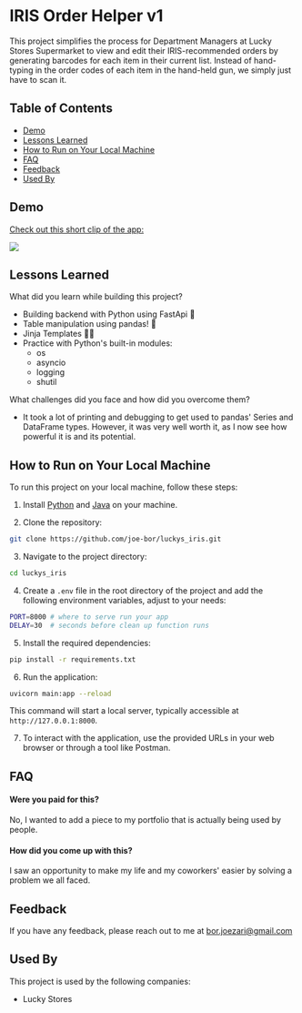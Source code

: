 # IRIS Order Helper v1

This project simplifies the process for Department Managers at Lucky Stores Supermarket to view and edit their IRIS-recommended orders by generating barcodes for each item in their current list. Instead of hand-typing in the order codes of each item in the hand-held gun, we simply just have to scan it.

## Table of Contents

- [Demo](#demo)
- [Lessons Learned](#lessons-learned)
- [How to Run on Your Local Machine](#how-to-run-on-your-local-machine)
- [FAQ](#faq)
- [Feedback](#feedback)
- [Used By](#used-by)

## Demo

<div>
    <a href="https://www.loom.com/share/fbe32a7b4ad540589008d28515db4a6a" target='_blank'>
      <p>Check out this short clip of the app:</p>
    </a>
    <a href="https://www.loom.com/share/fbe32a7b4ad540589008d28515db4a6a" target='_blank'>
      <img style="max-width:300px;" src="https://cdn.loom.com/sessions/thumbnails/fbe32a7b4ad540589008d28515db4a6a-with-play.gif">
    </a>
  </div>

## Lessons Learned

What did you learn while building this project?

- Building backend with Python using FastApi 🐍
- Table manipulation using pandas! 🐼
- Jinja Templates 🥷🏼
- Practice with Python's built-in modules:
  - os
  - asyncio
  - logging
  - shutil

What challenges did you face and how did you overcome them?

- It took a lot of printing and debugging to get used to pandas' Series and DataFrame types. However, it was very well worth it, as I now see how powerful it is and its potential.

## How to Run on Your Local Machine

To run this project on your local machine, follow these steps:

1. Install [Python](https://www.python.org/downloads/) and [Java](https://www.oracle.com/java/technologies/javase-jdk11-downloads.html) on your machine.

2. Clone the repository:

```bash
git clone https://github.com/joe-bor/luckys_iris.git
```

3. Navigate to the project directory:

```bash
cd luckys_iris
```

4. Create a `.env` file in the root directory of the project and add the following environment variables, adjust to your needs:

```bash
PORT=8000 # where to serve run your app
DELAY=30  # seconds before clean up function runs
```

5. Install the required dependencies:

```bash
pip install -r requirements.txt
```

6. Run the application:

```bash
uvicorn main:app --reload
```

This command will start a local server, typically accessible at `http://127.0.0.1:8000`.

7. To interact with the application, use the provided URLs in your web browser or through a tool like Postman.

## FAQ

#### Were you paid for this?

No, I wanted to add a piece to my portfolio that is actually being used by people.

#### How did you come up with this?

I saw an opportunity to make my life and my coworkers' easier by solving a problem we all faced.

## Feedback

If you have any feedback, please reach out to me at bor.joezari@gmail.com

## Used By

This project is used by the following companies:

- Lucky Stores
